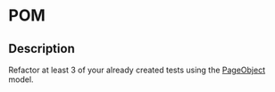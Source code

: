 # POM

## Description
Refactor at least 3 of your already created tests using the [PageObject](http://www.seleniumhq.org/docs/06_test_design_considerations.jsp#page-object-design-pattern) model.

